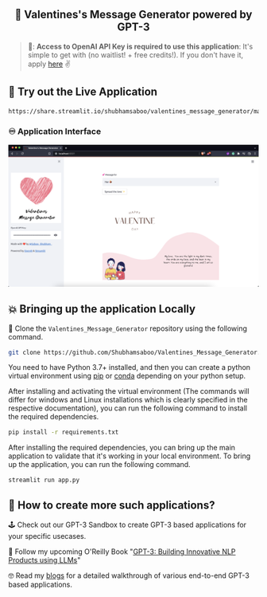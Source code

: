<h2 align="center"> 💖 Valentines's Message Generator powered by GPT-3 </h2>

> 🏁: **Access to OpenAI API Key is required to use this application**: It's simple to get with (no waitlist! + free credits!). If you don't have it, apply [here](https://openai.com/blog/api-no-waitlist/) ✌️


## 🎈 Try out the Live Application
```bash
https://share.streamlit.io/shubhamsaboo/valentines_message_generator/main/app.py
```

### ♾️ Application Interface 

![alt text](artifact.png)


## 💥 Bringing up the application Locally
🍴 Clone the `Valentines_Message_Generator` repository using the following command.

```bash
git clone https://github.com/Shubhamsaboo/Valentines_Message_Generator.git
```

You need to have Python 3.7+ installed, and then you can create a python virtual environment using [pip](https://packaging.python.org/guides/installing-using-pip-and-virtual-environments/) or [conda](https://conda.io/projects/conda/en/latest/user-guide/tasks/manage-environments.html#activating-an-environment) depending on your python setup. 

After installing and activating the virtual environment (The commands will differ for windows and Linux installations which is clearly specified in the respective documentation), you can run the following command to install the required dependencies.

```bash
pip install -r requirements.txt
```

After installing the required dependencies, you can bring up the main application to validate that it's working in your local environment. To bring up the application, you can run the following command.

```bash
streamlit run app.py
```

## 🎨 How to create more such applications?

🕹️ Check out our GPT-3 Sandbox to create GPT-3 based applications for your specific usecases.

📕 Follow my upcoming O'Reilly Book "[GPT-3: Building Innovative NLP Products using LLMs](https://learning.oreilly.com/library/view/gpt-3/9781098113612/)"

🤓 Read my [blogs](https://shubhamsaboo111.medium.com/) for a detailed walkthrough of various end-to-end GPT-3 based applications. 
